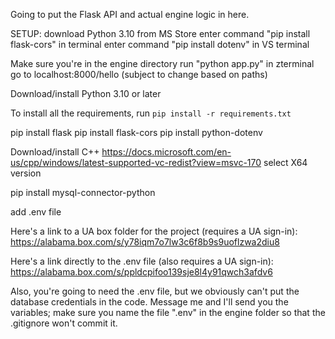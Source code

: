 Going to put the Flask API and actual engine logic in here.

SETUP:
download Python 3.10 from MS Store
enter command "pip install flask-cors" in terminal
enter command "pip install dotenv" in VS terminal

Make sure you're in the engine directory
run "python app.py" in zterminal
go to localhost:8000/hello (subject to change based on paths)

Download/install Python 3.10 or later

To install all the requirements, run ```pip install -r requirements.txt```

pip install flask
pip install flask-cors
pip install python-dotenv

Download/install C++
https://docs.microsoft.com/en-us/cpp/windows/latest-supported-vc-redist?view=msvc-170
select X64 version

pip install mysql-connector-python


add .env file

Here's a link to a UA box folder for the project (requires a UA sign-in):
https://alabama.box.com/s/y78iqm7o7lw3c6f8b9s9uoflzwa2diu8

Here's a link directly to the .env file (also requires a UA sign-in):
https://alabama.box.com/s/ppldcpifoo139sje8l4y91qwch3afdv6




Also, you're going to need the .env file, but we obviously can't put the database credentials in the code. Message me and I'll send you the variables; make sure you name the file ".env" in the engine folder so that the .gitignore won't commit it.
